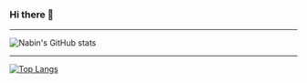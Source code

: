 ### Hi there 👋

---
![Nabin's GitHub stats](https://github-readme-stats.vercel.app/api?username=nabin747&show_icons=true&theme=radical&count_private=true)


<!-- ---
[![Readme Card](https://github-readme-stats.vercel.app/api/pin/?username=nabin747&repo=github-readme-stats)](https://github.com/nabin747/github-readme-stats) -->


---

[![Top Langs](https://github-readme-stats.vercel.app/api/top-langs/?username=nabin747&theme=blue-green)](https://github.com/thenawaraj/github-readme-stats)




<!--
**nabin747/nabin747** is a ✨ _special_ ✨ repository because its `README.md` (this file) appears on your GitHub profile.

Here are some ideas to get you started:

- 🔭 I’m currently working on ...
- 🌱 I’m currently learning ...
- 👯 I’m looking to collaborate on ...
- 🤔 I’m looking for help with ...
- 💬 Ask me about ...
- 📫 How to reach me: ...
- 😄 Pronouns: ...
- ⚡ Fun fact: ...
-->
